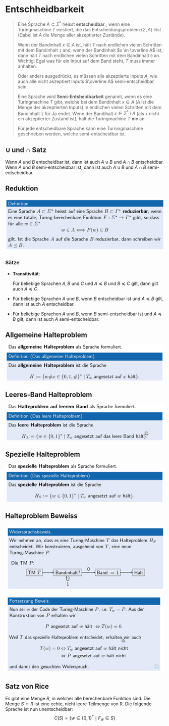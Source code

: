 # Entschheidbarkeit

> Eine Sprache $A \subset \Sigma^*$ heisst **entscheidbar**,, wenn eine Turingmaschine $T$ existiert, die das Entscheidungsproblem $(\Sigma, A)$ löst (Dabei ist $A$ die Menge aller akzeptierter Zustände).
>
> Wenn der Bandinhalt $x \in A$ ist, hält $T$ nach endlichen vielen Schritten mit dem Bandinhalt `1` and, wenn der Bandinhalt $x \in \overline A$ ist, dann hält $T$ nach endlichen vielen Schritten mit dem Bandinhalt `0` an. Wichtig: Egal was für ein Input auf dem Band steht, $T$ muss immer anhalten.
>
> Oder anders ausgedrückt, es müssen alle akzeptierte Inputs $A$, wie auch alle nicht akzeptiert Inputs $\overline A$ semi-entscheidbar sein.
>
> Eine Sprache wird **Semi-Entsheidbarkeit** genannt, wenn es eine Turingmachine $T$ gibt, welche bei dem Bandinhalt $x \in A$ ($A$ ist die Menge der akzeptierten Inputs) in endlichen vielen Schritten mit dem Bandinhalt `1` für Ja endet. Wenn der Bandihalt $x \in \Sigma^*\setminus A$ (als x nicht ein akzeptierter Zustand ist), hält die Turingmachine $T$ **nie** an.
>
> Für jede entscheidbare Sprache kann eine Turningmaschine geschrieben werden, welche semi-entscheidbar ist.

## $\cup$ und $\cap$ Satz

Wenn $A$ und $B$ entscheidbar ist, dann ist auch $A\cup B$ und $A\cap B$ entscheidbar. Wenn $A$ und $B$ semi-entscheidbar ist, dann ist auch $A \cup B$ und $A\cap B$ semi-entscheidbar.

## Reduktion

![image-20220426134146397](res/image-20220426134146397.png)

### Sätze

* **Transitivität**:

  Für beliebige Sprachen $A, B$ und $C$ und $A \preceq B$ und $B \preceq C$ gilt, dann gilt auch $A \preceq C$

* Für beliebige Sprachen $A$ und $B$, wenn $B$ entscheidbar ist und $A \preceq B$ gilt, dann ist auch $A$ entscheidbar.

* Für beliebige Sprachen $A$ und $B$, wenn $B$ semi-entscheidbar ist und $A \preceq B$ gilt, dann ist auch $A$ semi-entscheidbar.

## Allgemeine Halteproblem

![image-20220426141625511](res/image-20220426141625511.png)

## Leeres-Band Halteproblem

![image-20220426141652750](res/image-20220426141652750.png)

## Spezielle Halteproblem

![image-20220426141712574](res/image-20220426141712574.png)

## Halteproblem Beweiss

![image-20220426142240536](res/image-20220426142240536.png)

![image-20220426142621521](res/image-20220426142621521.png)

## Satz von Rice

Es gibt eine Menge $R$, in welcher alle berechenbare Funktion sind. Die Menge $S\subset R$ ist eine echte, nicht leere Teilmenge von R. Die folgende Sprache ist nun unentscheidbar:
$$
C(S)=\{w\in\{0,1\}^*\mid F_w\in S\}
$$
